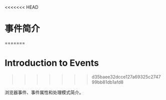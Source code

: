 <<<<<<< HEAD
# 事件简介
=======
# Introduction to Events
>>>>>>> d35baee32dcce127a69325c274799bb81db1afd8

浏览器事件、事件属性和处理模式简介。
